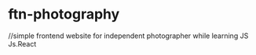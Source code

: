 # ftn-photography

//simple frontend website for independent photographer while learning JS Js.React
